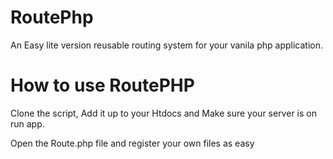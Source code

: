 # RoutePhp
An Easy lite version reusable routing system for your vanila php application.

# How to use RoutePHP

Clone the script, Add it up to your Htdocs and Make sure your server is on run app.

Open the Route.php file and register your own files as easy
